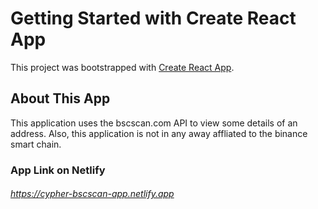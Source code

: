 # Getting Started with Create React App

This project was bootstrapped with [Create React App](https://github.com/facebook/create-react-app).

## About This App

This application uses the bscscan.com API to view some details of an address.
Also, this application is not in any away affliated to the binance smart chain.

### App Link on Netlify

###### https://cypher-bscscan-app.netlify.app
